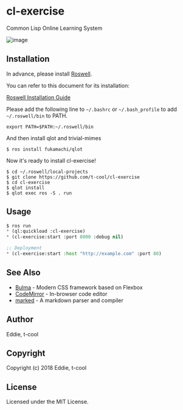 # cl-exercise 

Common Lisp  Online Learning System

![image](https://github.com/t-cool/cl-exercise/blob/master/screenshot/image.png)

## Installation

In advance, please install [Roswell](https://github.com/roswell/roswell).

You can refer to this document for its installation:

[Roswell Installation Guide](https://github.com/roswell/roswell/wiki/Installation)


Please add the following line to `~/.bashrc` or `~/.bash_profile` to add `~/.roswell/bin` to PATH.

```
export PATH=$PATH:~/.roswell/bin
```

And then install qlot and trivial-mimes 

```
$ ros install fukamachi/qlot
```

Now it's ready to install cl-exercise!

```
$ cd ~/.roswell/local-projects
$ git clone https://github.com/t-cool/cl-exercise
$ cd cl-exercise
$ qlot install
$ qlot exec ros -S . run
```

## Usage

```lisp
$ ros run
* (ql:quickload :cl-exercise)
* (cl-exercise:start :port 8000 :debug nil)

;; Deployment
* (cl-exercise:start :host "http://example.com" :port 80)
```

## See Also

* [Bulma](https://github.com/jgthms/bulma) - Modern CSS framework based on Flexbox
* [CodeMirror](https://github.com/codemirror/codemirror) - In-browser code editor
* [marked](https://github.com/chjj/marked) - A markdown parser and compiler

## Author

Eddie, t-cool

## Copyright

Copyright (c) 2018 Eddie, t-cool

## License

Licensed under the MIT License.
